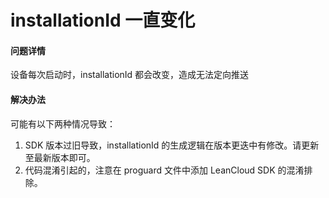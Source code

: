 # installationId 一直变化

#### 问题详情
设备每次启动时，installationId 都会改变，造成无法定向推送

#### 解决办法
可能有以下两种情况导致：
1. SDK 版本过旧导致，installationId 的生成逻辑在版本更迭中有修改。请更新至最新版本即可。
2. 代码混淆引起的，注意在 proguard 文件中添加 LeanCloud SDK 的混淆排除。
